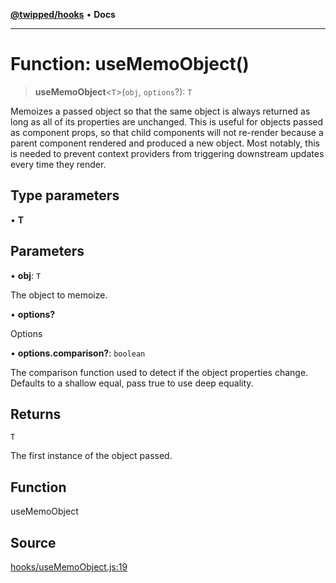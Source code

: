 [**@twipped/hooks**](../../README.md) • **Docs**

***

# Function: useMemoObject()

> **useMemoObject**\<`T`\>(`obj`, `options`?): `T`

Memoizes a passed object so that the same object is always returned
as long as all of its properties are unchanged. This is useful for
objects passed as component props, so that child components will not re-render
because a parent component rendered and produced a new object. Most
notably, this is needed to prevent context providers from triggering
downstream updates every time they render.

## Type parameters

• **T**

## Parameters

• **obj**: `T`

The object to memoize.

• **options?**

Options

• **options.comparison?**: `boolean`

The comparison function used to detect if
the object properties change. Defaults to a shallow equal, pass true to use deep equality.

## Returns

`T`

The first instance of the object passed.

## Function

useMemoObject

## Source

[hooks/useMemoObject.js:19](https://github.com/Twipped/hooks/blob/main/hooks/useMemoObject.js#L19)

